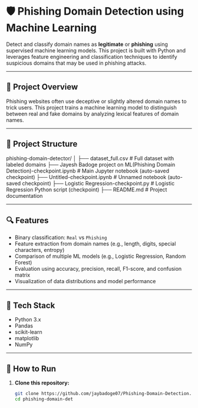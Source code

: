 # 🛡️ Phishing Domain Detection using Machine Learning

Detect and classify domain names as **legitimate** or **phishing** using supervised machine learning models. This project is built with Python and leverages feature engineering and classification techniques to identify suspicious domains that may be used in phishing attacks.

---

## 📌 Project Overview

Phishing websites often use deceptive or slightly altered domain names to trick users. This project trains a machine learning model to distinguish between real and fake domains by analyzing lexical features of domain names.

---

## 📂 Project Structure
phishing-domain-detector/
│
├── dataset_full.csv # Full dataset with labeled domains
├── Jayesh Badoge project on ML(Phishing Domain Detection)-checkpoint.ipynb # Main Jupyter notebook (auto-saved checkpoint)
├── Untitled-checkpoint.ipynb # Unnamed notebook (auto-saved checkpoint)
├── Logistic Regression-checkpoint.py # Logistic Regression Python script (checkpoint)
├── README.md # Project documentation

---

## 🔍 Features

- Binary classification: `Real` vs `Phishing`
- Feature extraction from domain names (e.g., length, digits, special characters, entropy)
- Comparison of multiple ML models (e.g., Logistic Regression, Random Forest)
- Evaluation using accuracy, precision, recall, F1-score, and confusion matrix
- Visualization of data distributions and model performance

---

## 🧰 Tech Stack

- Python 3.x
- Pandas
- scikit-learn
- matplotlib
- NumPy

---

## 🚀 How to Run

1. **Clone this repository:**
   ```bash
   git clone https://github.com/jaybadoge07/Phishing-Domain-Detection.gitector
   cd phishing-domain-det
